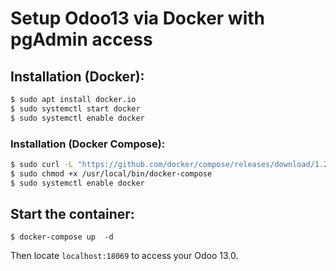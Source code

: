 # Setup Odoo13 via Docker with pgAdmin access


## Installation (Docker):
```bash
$ sudo apt install docker.io
$ sudo systemctl start docker
$ sudo systemctl enable docker
```

### Installation (Docker Compose):
```bash
$ sudo curl -L "https://github.com/docker/compose/releases/download/1.23.1/docker-compose-$(uname -s)-$(uname -m)" -o /usr/local/bin/docker-compose
$ sudo chmod +x /usr/local/bin/docker-compose
$ sudo systemctl enable docker
```

## Start the container:
```
$ docker-compose up  -d
```

Then locate `localhost:18069` to access your Odoo 13.0.
